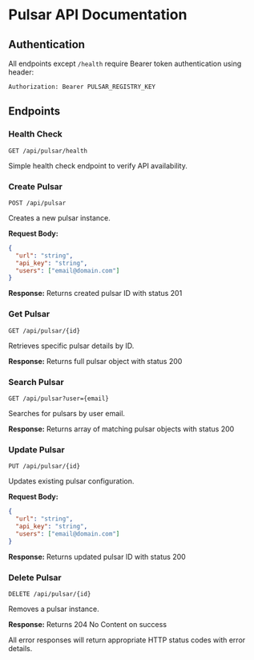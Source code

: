 # Pulsar API Documentation

## Authentication

All endpoints except `/health` require Bearer token authentication using header:

```
Authorization: Bearer PULSAR_REGISTRY_KEY
```

## Endpoints

### Health Check

```
GET /api/pulsar/health
```

Simple health check endpoint to verify API availability.

### Create Pulsar

```
POST /api/pulsar
```

Creates a new pulsar instance.

**Request Body:**

```json
{
  "url": "string",
  "api_key": "string",
  "users": ["email@domain.com"]
}
```

**Response:** Returns created pulsar ID with status 201

### Get Pulsar

```
GET /api/pulsar/{id}
```

Retrieves specific pulsar details by ID.

**Response:** Returns full pulsar object with status 200

### Search Pulsar

```
GET /api/pulsar?user={email}
```

Searches for pulsars by user email.

**Response:** Returns array of matching pulsar objects with status 200

### Update Pulsar

```
PUT /api/pulsar/{id}
```

Updates existing pulsar configuration.

**Request Body:**

```json
{
  "url": "string",
  "api_key": "string",
  "users": ["email@domain.com"]
}
```

**Response:** Returns updated pulsar ID with status 200

### Delete Pulsar

```
DELETE /api/pulsar/{id}
```

Removes a pulsar instance.

**Response:** Returns 204 No Content on success

All error responses will return appropriate HTTP status codes with error details.

